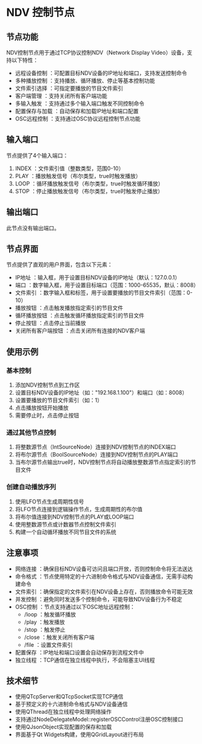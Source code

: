 # NDV 控制节点
## 节点功能
NDV控制节点用于通过TCP协议控制NDV（Network Display Video）设备，支持以下特性：

- 远程设备控制 ：可配置目标NDV设备的IP地址和端口，支持发送控制命令
- 多种播放控制 ：支持播放、循环播放、停止等基本控制功能
- 文件索引选择 ：可指定要播放的节目文件索引
- 客户端管理 ：支持关闭所有客户端功能
- 多输入触发 ：支持通过多个输入端口触发不同控制命令
- 配置保存与加载 ：自动保存和加载IP地址和端口配置
- OSC远程控制 ：支持通过OSC协议远程控制节点功能
## 输入端口
节点提供了4个输入端口：

1. INDEX ：文件索引值（整数类型，范围0-10）
2. PLAY ：播放触发信号（布尔类型，true时触发播放）
3. LOOP ：循环播放触发信号（布尔类型，true时触发循环播放）
4. STOP ：停止播放触发信号（布尔类型，true时触发停止播放）
## 输出端口
此节点没有输出端口。

## 节点界面
节点提供了直观的用户界面，包含以下元素：

- IP地址 ：输入框，用于设置目标NDV设备的IP地址（默认：127.0.0.1）
- 端口 ：数字输入框，用于设置目标端口（范围：1000-65535，默认：8008）
- 文件索引 ：数字输入框和标签，用于设置要播放的节目文件索引（范围：0-10）
- 播放按钮 ：点击触发播放指定索引的节目文件
- 循环播放按钮 ：点击触发循环播放指定索引的节目文件
- 停止按钮 ：点击停止当前播放
- 关闭所有客户端按钮 ：点击关闭所有连接的NDV客户端
## 使用示例
### 基本控制
1. 添加NDV控制节点到工作区
2. 设置目标NDV设备的IP地址（如："192.168.1.100"）和端口（如：8008）
3. 设置要播放的节目文件索引（如：1）
4. 点击播放按钮开始播放
5. 需要停止时，点击停止按钮
### 通过其他节点控制
1. 将整数源节点（IntSourceNode）连接到NDV控制节点的INDEX端口
2. 将布尔源节点（BoolSourceNode）连接到NDV控制节点的PLAY端口
3. 当布尔源节点输出true时，NDV控制节点将自动播放整数源节点指定索引的节目文件
### 创建自动播放序列
1. 使用LFO节点生成周期性信号
2. 将LFO节点连接到逻辑操作节点，生成周期性的布尔值
3. 将布尔值连接到NDV控制节点的PLAY或LOOP端口
4. 使用整数源节点或计数器节点控制文件索引
5. 构建一个自动循环播放不同节目文件的系统
## 注意事项
- 网络连接 ：确保目标NDV设备可访问且端口开放，否则控制命令将无法送达
- 命令格式 ：节点使用特定的十六进制命令格式与NDV设备通信，无需手动构建命令
- 文件索引 ：确保指定的文件索引在NDV设备上存在，否则播放命令可能无效
- 并发控制 ：避免同时发送多个控制命令，可能导致NDV设备行为不稳定
- OSC控制 ：节点支持通过以下OSC地址远程控制：
  - /loop ：触发循环播放
  - /play ：触发播放
  - /stop ：触发停止
  - /close ：触发关闭所有客户端
  - /file ：设置文件索引
- 配置保存 ：IP地址和端口设置会自动保存到流程文件中
- 独立线程 ：TCP通信在独立线程中执行，不会阻塞主UI线程
## 技术细节
- 使用QTcpServer和QTcpSocket实现TCP通信
- 基于预定义的十六进制命令格式与NDV设备通信
- 使用QThread在独立线程中处理网络操作
- 支持通过NodeDelegateModel::registerOSCControl注册OSC控制接口
- 使用QJsonObject实现配置的保存和加载
- 界面基于Qt Widgets构建，使用QGridLayout进行布局